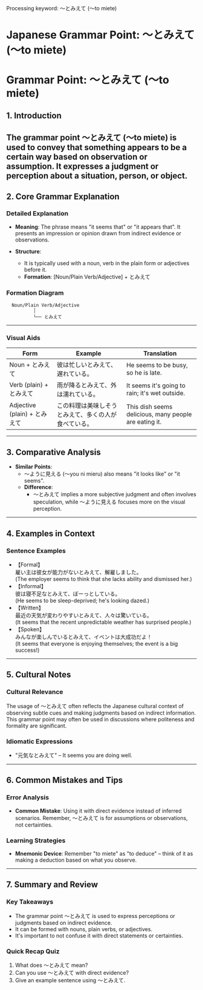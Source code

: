 Processing keyword: ～とみえて (〜to miete)
# Japanese Grammar Point: ～とみえて (〜to miete)
# Grammar Point: ～とみえて (〜to miete)
## 1. Introduction
The grammar point ～とみえて (〜to miete) is used to convey that something appears to be a certain way based on observation or assumption. It expresses a judgment or perception about a situation, person, or object.
---
## 2. Core Grammar Explanation
### Detailed Explanation
- **Meaning**: The phrase means "it seems that" or "it appears that". It presents an impression or opinion drawn from indirect evidence or observations.
  
- **Structure**: 
   - It is typically used with a noun, verb in the plain form or adjectives before it.
   - **Formation**:  [Noun/Plain Verb/Adjective] + とみえて
### Formation Diagram
```
  Noun/Plain Verb/Adjective
          │
          └── とみえて
```
---
### Visual Aids
| **Form**                     | **Example**                       | **Translation**                       |
|------------------------------|-----------------------------------|---------------------------------------|
| Noun + とみえて              | 彼は忙しいとみえて、遅れている。    | He seems to be busy, so he is late.  |
| Verb (plain) + とみえて     | 雨が降るとみえて、外は濡れている。  | It seems it's going to rain; it's wet outside. |
| Adjective (plain) + とみえて  | この料理は美味しそうとみえて、多くの人が食べている。 | This dish seems delicious, many people are eating it. |
---
## 3. Comparative Analysis
- **Similar Points**: 
   - ～ように見える (〜you ni mieru) also means "it looks like" or "it seems".
   - **Difference**: 
     - ～とみえて implies a more subjective judgment and often involves speculation, while ～ように見える focuses more on the visual perception.
---
## 4. Examples in Context
### Sentence Examples
- 【Formal】  
  雇い主は彼女が能力がないとみえて、解雇しました。  
  (The employer seems to think that she lacks ability and dismissed her.)
- 【Informal】  
  彼は寝不足なとみえて、ぼーっとしている。  
  (He seems to be sleep-deprived; he's looking dazed.)
- 【Written】  
  最近の天気が変わりやすいとみえて、人々は驚いている。  
  (It seems that the recent unpredictable weather has surprised people.)
- 【Spoken】  
  みんなが楽しんでいるとみえて、イベントは大成功だよ！  
  (It seems that everyone is enjoying themselves; the event is a big success!)
---
## 5. Cultural Notes
### Cultural Relevance
The usage of ～とみえて often reflects the Japanese cultural context of observing subtle cues and making judgments based on indirect information. This grammar point may often be used in discussions where politeness and formality are significant.
### Idiomatic Expressions
- "元気なとみえて" – It seems you are doing well.
  
---
## 6. Common Mistakes and Tips
### Error Analysis
- **Common Mistake**: Using it with direct evidence instead of inferred scenarios. Remember, ～とみえて is for assumptions or observations, not certainties.
  
### Learning Strategies
- **Mnemonic Device**: Remember "to miete" as "to deduce" – think of it as making a deduction based on what you observe.
---
## 7. Summary and Review
### Key Takeaways
- The grammar point ～とみえて is used to express perceptions or judgments based on indirect evidence.
- It can be formed with nouns, plain verbs, or adjectives.
- It's important to not confuse it with direct statements or certainties.
### Quick Recap Quiz
1. What does ～とみえて mean?
2. Can you use ～とみえて with direct evidence?
3. Give an example sentence using ～とみえて.
